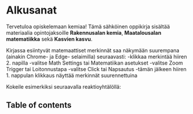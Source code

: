 # Alkusanat

Tervetuloa opiskelemaan kemiaa! Tämä sähköinen oppikirja sisältää materiaalia opintojaksoille **Rakennusalan kemia**, **Maatalousalan matematiikka** sekä **Kasvien kasvu**.

Kirjassa esiintyvät matemaattiset merkinnät saa näkymään suurempana (ainakin Chrome- ja Edge- selaimilla) seuraavasti:
-klikkaa merkintää hiiren 2. napilla
-valitse Math Settings tai Matematiikan asetukset
-valitse Zoom Trigger tai Loitonnustapa
-valitse Click tai Napsautus
-tämän jälkeen hiiren 1. nappulan klikkaus näyttää merkinnät suurennettuina

Kokeile esimerkiksi seuraavalla reaktioyhtälöllä:



## Table of contents

```{tableofcontents}
```
